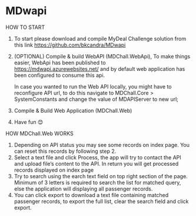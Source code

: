 # MDwapi

HOW TO START
1.	To start please download and compile MyDeal Challenge solution from this link
https://github.com/bkcandra/MDwapi 

2.	(OPTIONAL)  Compile & build WebAPI (MDChall.WebApi),
    To make things easier, WebApi has been published to https://mdwapi.azurewebsites.net/ and by default web application has been 
    configured to consume this api. 

    In case you wanted to run the Web API locally, you might have to reconfigure API url, to do this navigate to 
    MDChall.Core > SystemConstants  and change the value of MDAPIServer to new url;

3.	Compile & Build Web Application (MDChall.Web)
4.	Have fun 😊

HOW MDChall.Web WORKS	
1.	Depending on API status you may see some records on index page. You can reset this  records by following step 2.
2.	Select a text file and click Process, the app will try to contact the API and upload file’s content to the API. In return you will get processed records displayed on index page
3.	Try to search using the earch text field on top right section of the page. Minimum of 3 letters is required to search the list for matched query, else the application will displaying all passenger records.
4.	You can click export to download a text file containing matched passenger records, to export the full list, clear the search field and click export.

